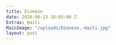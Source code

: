 ```yaml
---
title: Dionese
date: 2020-06-13 18:05:00 Z
Extras: Haiti
MainImage: "/uploads/Dionese,-Haiti.jpg"
layout: post
---
```


